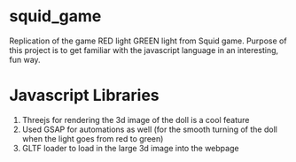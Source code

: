 # squid_game
Replication of the game RED light GREEN light from Squid game.
Purpose of this project is to get familiar with the javascript language in an interesting, fun way.
# Javascript Libraries
1. Threejs for rendering the 3d image of the doll is a cool feature
2. Used GSAP for automations as well (for the smooth turning of the doll when the light goes from red to green)
3. GLTF loader to load in the large 3d image into the webpage
